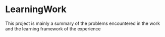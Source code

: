 # LearningWork
This project is mainly a summary of the problems encountered in the work and the learning framework of the experience
